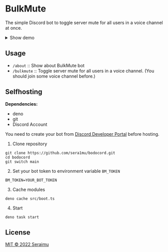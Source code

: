 # BulkMute

The simple Discord bot to toggle server mute for all users in a voice channel at once.

<details>
<summary>Show demo</summary>

![demo](https://user-images.githubusercontent.com/79352785/183247225-2fba2b7d-858a-4efc-aca7-9a075d46413b.gif)

</details>

## Usage

- `/about` :: Show about BulkMute bot
- `/bulkmute` :: Toggle server mute for all users in a voice channel. (You should join some voice channel before.)

## Selfhosting

**Dependencies:**

- deno
- git
- Discord Account

You need to create your bot from
[Discord Developer Portal](https://discord.com/developers/applications) before
hosting.

1. Clone repository

```
git clone https://github.com/sera1mu/bodocord.git
cd bodocord
git switch main
```

2. Set your bot token to environment variable `BM_TOKEN`

```
BM_TOKEN=YOUR_BOT_TOKEN
```

3. Cache modules

```
deno cache src/boot.ts
```

4. Start

```
deno task start
```

## License

[MIT &copy; 2022 Seraimu](https://github.com/sera1mu/bulkmute/blob/main/LICENSE)
